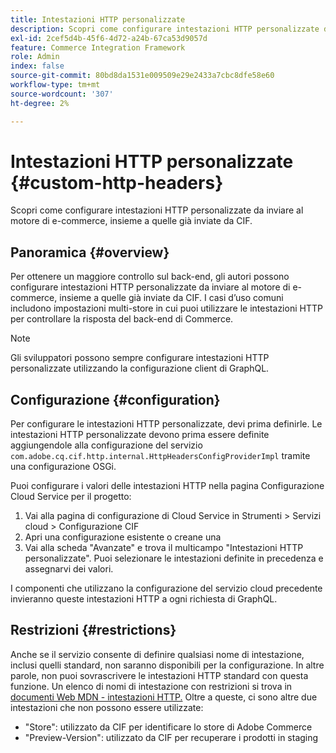 ```yaml
---
title: Intestazioni HTTP personalizzate
description: Scopri come configurare intestazioni HTTP personalizzate da inviare al motore di e-commerce, insieme a quelle già inviate da CIF.
exl-id: 2cef5d4b-45f6-4d72-a24b-67ca53d9057d
feature: Commerce Integration Framework
role: Admin
index: false
source-git-commit: 80bd8da1531e009509e29e2433a7cbc8dfe58e60
workflow-type: tm+mt
source-wordcount: '307'
ht-degree: 2%

---
```



# Intestazioni HTTP personalizzate {#custom-http-headers}

Scopri come configurare intestazioni HTTP personalizzate da inviare al motore di e-commerce, insieme a quelle già inviate da CIF.

## Panoramica {#overview}

Per ottenere un maggiore controllo sul back-end, gli autori possono configurare intestazioni HTTP personalizzate da inviare al motore di e-commerce, insieme a quelle già inviate da CIF. I casi d’uso comuni includono impostazioni multi-store in cui puoi utilizzare le intestazioni HTTP per controllare la risposta del back-end di Commerce.

>[!NOTE]
>
>Gli sviluppatori possono sempre configurare intestazioni HTTP personalizzate utilizzando la configurazione client di GraphQL.
>

## Configurazione {#configuration}

Per configurare le intestazioni HTTP personalizzate, devi prima definirle. Le intestazioni HTTP personalizzate devono prima essere definite aggiungendole alla configurazione del servizio `com.adobe.cq.cif.http.internal.HttpHeadersConfigProviderImpl` tramite una configurazione OSGi.

Puoi configurare i valori delle intestazioni HTTP nella pagina Configurazione Cloud Service per il progetto:

1. Vai alla pagina di configurazione di Cloud Service in Strumenti > Servizi cloud > Configurazione CIF
1. Apri una configurazione esistente o creane una
1. Vai alla scheda &quot;Avanzate&quot; e trova il multicampo &quot;Intestazioni HTTP personalizzate&quot;. Puoi selezionare le intestazioni definite in precedenza e assegnarvi dei valori.

I componenti che utilizzano la configurazione del servizio cloud precedente invieranno queste intestazioni HTTP a ogni richiesta di GraphQL.

## Restrizioni {#restrictions}

Anche se il servizio consente di definire qualsiasi nome di intestazione, inclusi quelli standard, non saranno disponibili per la configurazione. In altre parole, non puoi sovrascrivere le intestazioni HTTP standard con questa funzione. Un elenco di nomi di intestazione con restrizioni si trova in [documenti Web MDN - intestazioni HTTP.](https://developer.mozilla.org/en-US/docs/Web/HTTP/Headers) Oltre a queste, ci sono altre due intestazioni che non possono essere utilizzate:

* &quot;Store&quot;: utilizzato da CIF per identificare lo store di Adobe Commerce
* &quot;Preview-Version&quot;: utilizzato da CIF per recuperare i prodotti in staging
